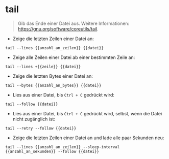 # tail

> Gib das Ende einer Datei aus.
> Weitere Informationen: <https://gnu.org/software/coreutils/tail>.

- Zeige die letzten Zeilen einer Datei an:

`tail --lines {{anzahl_an_zeilen}} {{datei}}`

- Zeige alle Zeilen einer Datei ab einer bestimmten Zeile an:

`tail --lines +{{zeile}} {{datei}}`

- Zeige die letzten Bytes einer Datei an:

`tail --bytes {{anzahl_an_bytes}} {{datei}}`

- Lies aus einer Datei, bis `Ctrl + C` gedrückt wird:

`tail --follow {{datei}}`

- Lies aus einer Datei, bis `Ctrl + C` gedrückt wird, selbst, wenn die Datei nicht zugänglich ist:

`tail --retry --follow {{datei}}`

- Zeige die letzten Zeilen einer Datei an und lade alle paar Sekunden neu:

`tail --lines {{anzahl_an_zeilen}} --sleep-interval {{anzahl_an_sekunden}} --follow {{datei}}`
